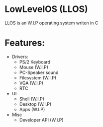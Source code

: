 # LowLevelOS (LLOS)

LLOS is an W.I.P operating system writen in C

# Features:
 - Drivers:
    - PS/2 Keyboard
    - Mouse (W.I.P)
    - PC-Speaker sound
    - Filesystem (W.I.P)
    - VGA (W.I.P)
    - RTC
 - UI
    - Shell (W.I.P)
    - Desktop (W.I.P)
    - Apps (W.I.P)
 - Misc
    - Developer API (W.I.P)
